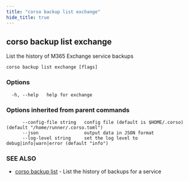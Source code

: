 ```yaml
---
title: "corso backup list exchange"
hide_title: true
---
```

## corso backup list exchange

List the history of M365 Exchange service backups

```
corso backup list exchange [flags]
```

### Options

```
  -h, --help   help for exchange
```

### Options inherited from parent commands

```
      --config-file string   config file (default is $HOME/.corso) (default "/home/runner/.corso.toml")
      --json                 output data in JSON format
      --log-level string     set the log level to debug|info|warn|error (default "info")
```

### SEE ALSO

* [corso backup list](corso_backup_list.md)	 - List the history of backups for a service

